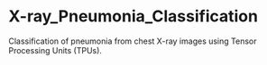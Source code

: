 # X-ray_Pneumonia_Classification
Classification of pneumonia from chest X-ray images using Tensor Processing Units (TPUs).

